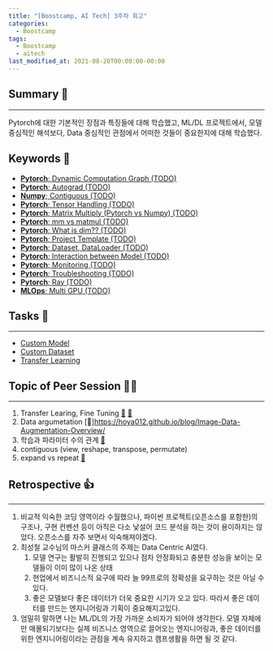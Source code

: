 ```yaml
---
title: "[Boostcamp, AI Tech] 3주차 회고"
categories:
  - Boostcamp
tags:
  - Boostcamp
  - aitech
last_modified_at: 2021-08-20T00:00:00-00:00
---
```



## Summary 🤙
---
Pytorch에 대한 기본적인 장점과 특징들에 대해 학습했고, ML/DL 프로젝트에서, 모델 중심적인 해석보다, Data 중심적인 관점에서 어떠한 것들이 중요한지에 대해 학습했다.    


## Keywords 👀     
  * [__Pytorch__; Dynamic Computation Graph (TODO)]()
  * [__Pytorch__; Autograd (TODO)]()
  * [__Numpy__; Contiguous (TODO)]()
  * [__Pytorch__; Tensor Handling (TODO)]()
  * [__Pytorch__; Matrix Multiply (Pytorch vs Numpy) (TODO)]()
  * [__Pytorch__; mm vs matmul (TODO)]()
  * [__Pytorch__; What is dim?? (TODO)]()
  * [__Pytorch__; Project Template (TODO)]()
  * [__Pytorch__; Dataset, DataLoader (TODO)]()
  * [__Pytorch__; Interaction between Model (TODO)]()
  * [__Pytorch__; Monitoring (TODO)]()
  * [__Pytorch__; Troubleshooting (TODO)]()
  * [__Pytorch__; Ray (TODO)]()
  * [__MLOps__; Multi GPU (TODO)]()
  
## Tasks 🤷
---
* [Custom Model]()
* [Custom Dataset]()
* [Transfer Learning]()

## Topic of Peer Session  🧑‍🏫
---
1. Transfer Learing, Fine Tuning [🔗](https://jeinalog.tistory.com/13) [🔗](https://analysisbugs.tistory.com/103) 
2. Data argumetation [🔗]https://hoya012.github.io/blog/Image-Data-Augmentation-Overview/
3. 학습과 파라미터 수의 관계 [📃](https://arxiv.org/abs/2001.08361)
4. contiguous (view, reshape, transpose, permutate)
5. expand vs repeat [🔗](https://seducinghyeok.tistory.com/9)
    

## Retrospective 👍
---
1. 비교적 익숙한 코딩 영역이라 수월했으나, 파이썬 프로젝트(오픈소스를 포함한)의 구조나, 구현 컨벤션 등이 아직은 다소 낯설어 코드 분석을 하는 것이 용이하지는 않았다. 오픈소스를 자주 보면서 익숙해져야겠다.
2. 최성철 교수님의 마스커 클래스의 주제는 Data Centric AI였다.
   1. 모델 연구는 활발히 진행되고 있으나 점차 안정화되고 충분한 성능을 보이는 모델들이 이미 많이 나온 상태
   2. 현업에서 비즈니스적 요구에 따라 늘 99프로의 정확성을 요구하는 것은 아닐 수 있다.
   3. 좋은 모델보다 좋은 데이터가 더욱 중요한 시기가 오고 있다. 따라서 좋은 데이터를 만드는 엔지니어링과 기획이 중요해지고있다.
3. 엄밀히 말하면 나는 ML/DL의 가장 가까운 소비자가 되어야 생각한다. 모델 자체에만 매몰되기보다는 실제 비즈니스 영역으로 끌어오는 엔지니어링과, 좋은 데이터를 위한 엔지니어링이라는 관점을 계속 유지하고 캠프생활을 하면 될 것 같다.

